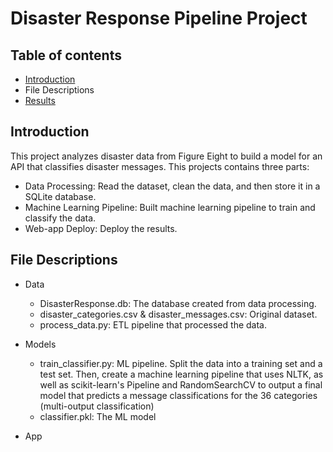 # Disaster Response Pipeline Project

## Table of contents
* [Introduction](#Introduction)
* File Descriptions
* [Results](#Results)

## Introduction
This project analyzes disaster data from Figure Eight to build a model for an API that classifies disaster messages. This projects contains three parts:
* Data Processing: Read the dataset, clean the data, and then store it in a SQLite database.
* Machine Learning Pipeline: Built machine learning pipeline to train and classify the data. 
* Web-app Deploy: Deploy the results.

## File Descriptions
- Data
  - DisasterResponse.db: The database created from data processing.
  - disaster_categories.csv & disaster_messages.csv: Original dataset.
  - process_data.py: ETL pipeline that processed the data.
  
- Models
  - train_classifier.py: ML pipeline. Split the data into a training set and a test set. Then, create a machine learning pipeline that uses NLTK, as well as scikit-learn's Pipeline and RandomSearchCV to output a final model that predicts a message classifications for the 36 categories (multi-output classification)
  - classifier.pkl: The ML model
- App
